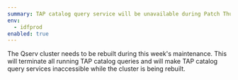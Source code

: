 ```yaml
---
summary: TAP catalog query service will be unavailable during Patch Thursday
env:
  - idfprod
enabled: true
---
```


The Qserv cluster needs to be rebuilt during this week's maintenance. This will terminate all running TAP catalog queries and will make TAP catalog query services inaccessible while the cluster is being rebuilt.
